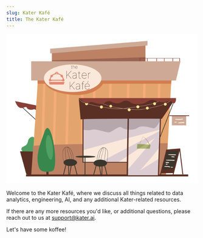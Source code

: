 ```yaml
---
slug: Kater Kafé
title: The Kater Kafé
---
```


![kater-kafe](../blog/img/katerkafe_1.png)

Welcome to the Kater Kafé, where we discuss all things related to data analytics, engineering, AI, and any additional Kater-related resources. 

If there are any more resources you'd like, or additional questions, please reach out to us at support@kater.ai.

Let's have some koffee! 

<!-- truncate -->